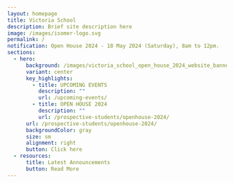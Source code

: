 ```yaml
---
layout: homepage
title: Victoria School
description: Brief site description here
image: /images/isomer-logo.svg
permalink: /
notification: Open House 2024 - 18 May 2024 (Saturday), 8am to 12pm.
sections:
  - hero:
      background: /images/victoria_school_open_house_2024_website_banner.jpg
      variant: center
      key_highlights:
        - title: UPCOMING EVENTS
          description: ""
          url: /upcoming-events/
        - title: OPEN HOUSE 2024
          description: ""
          url: /prospective-students/openhouse-2024/
      url: /prospective-students/openhouse-2024/
      backgroundColor: gray
      size: sm
      alignment: right
      button: Click here
  - resources:
      title: Latest Announcements
      button: Read More
---
```

